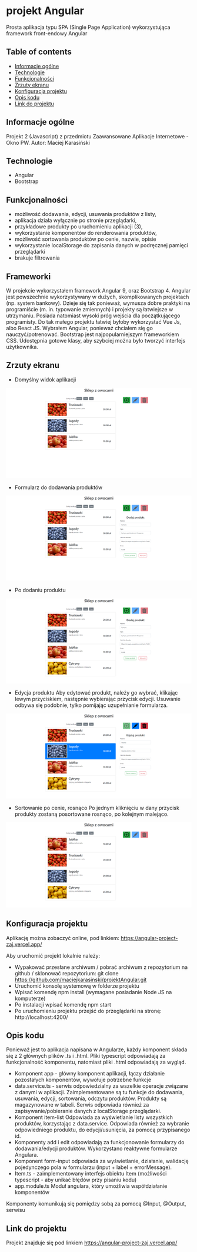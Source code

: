 # projekt Angular
Prosta aplikacja typu SPA (Single Page Application) wykorzystująca framework front-endowy Angular

## Table of contents
* [Informacje ogólne](#informacje-ogólne)
* [Technologie](#technologie)
* [Funkcjonalności](#funkcjonalności)
* [Zrzuty ekranu](#zrzuty-ekranu)
* [Konfiguracja projektu](#konfiguracja-projektu)
* [Opis kodu](#opis-kodu)
* [Link do projektu](#link-do-projektu)

## Informacje ogólne
Projekt 2 (Javascript) z przedmiotu Zaawansowane Aplikacje Internetowe - Okno PW. Autor: Maciej Karasiński

## Technologie
* Angular 
* Bootstrap

## Funkcjonalności
* możliwość dodawania, edycji, usuwania produktów z listy,
* aplikacja działa wyłącznie po stronie przeglądarki,
* przykładowe produkty po uruchomieniu aplikacji (3),
* wykorzystanie komponentów do renderowania produktów,
* możliwość sortowania produktów po cenie, nazwie, opisie
* wykorzystanie localStorage do zapisania danych w podręcznej pamięci przeglądarki
* brakuje filtrowania

## Frameworki
W projekcie wykorzystałem framework Angular 9, oraz Bootstrap 4. Angular jest powszechnie wykorzystywany w dużych, skomplikowanych projektach (np. system bankowy). Dzieje się tak ponieważ, wymusza dobre praktyki na programiście (m. in. typowanie zmiennych) i projekty są łatwiejsze w utrzymaniu. Posiada natomiast wysoki próg wejścia dla początkującego programisty. Do tak małego projektu łatwiej byłoby wykorzystać Vue Js, albo React JS. Wybrałem Angular, ponieważ chciałem się go nauczyć/potrenować. Bootstrap jest najpopularniejszym frameworkiem CSS. Udostępnia gotowe klasy, aby szybciej można było tworzyć interfejs użytkownika.

## Zrzuty ekranu   
* Domyślny widok aplikacji   
<p align="center">
  <img src="./screens/widok.png" />
</p>

* Formularz do dodawania produktów   
<p align="center">
  <img src="./screens/dodawanie.png" />
</p>

* Po dodaniu produktu   
<p align="center">
  <img src="./screens/dodano.png" />
</p>

* Edycja produktu
Aby edytować produkt, należy go wybrać, klikając lewym przyciskiem, następnie wybierając przycisk edycji. Usuwanie odbywa się podobnie, tylko pomijając uzupełnianie formularza.
<p align="center">
  <img src="./screens/edycja.png" />
</p>

* Sortowanie po cenie, rosnąco
Po jednym kliknięciu w dany przycisk produkty zostaną posortowane rosnąco, po kolejnym malejąco.
<p align="center">
  <img src="./screens/sortowanie.png" />
</p>

## Konfiguracja projektu
Aplikację można zobaczyć online, pod linkiem: https://angular-project-zaj.vercel.app/

Aby uruchomić projekt lokalnie należy:
* Wypakować przesłane archiwum / pobrać archiwum z repozytorium na github / sklonować repozytorium: git clone https://github.com/maciejkarasinski/projektAngular.git
* Uruchomić konsolę systemową w folderze projektu
* Wpisać komendę npm install (wymagane posiadanie Node JS na komputerze)
* Po instalacji wpisać komendę npm start
* Po uruchomieniu projektu przejść do przeglądarki na stronę: http://localhost:4200/

## Opis kodu
Ponieważ jest to aplikacja napisana w Angularze, każdy komponent składa się z 2 głównych plików <nazwa>.ts i <nazwa>.html. Pliki typescript odpowiadają za funkcjonalność komponentu, natomiast pliki .html odpowiadają za wygląd.

* Komponent app - główny komponent aplikacji, łączy działanie pozostałych komponentów, wywołuje potrzebne funkcje
* data.service.ts - serwis odpowiedzialny za wszelkie operacje związane z danymi w aplikacji. Zaimplementowane są tu funkcje do dodawania, usuwania, edycji, sortowania, odczytu produktów. Produkty są magazynowane w tabeli. Serwis odpowiada również za zapisywanie/pobieranie danych z localStorage przeglądarki.
* Komponent item-list Odpowiada za wyświetlanie listy wszystkich produktów, korzystając z data.service. Odpowiada również za wybranie odpowiedniego produktu, do edycji/usunięcia, za pomocą przypisanego id.
* Komponenty add i edit odpowiadają za funkcjonowanie formularzy do dodawania/edycji produktów. Wykorzystano reaktywne formularze Angulara.
* Komponent form-input odpowiada za wyświetlanie, działanie, walidację pojedynczego pola w formularzu (input + label + errorMessage).
* Item.ts - zaimplementowany interfejs obiektu Item (możliwości typescript - aby unikać błędów przy pisaniu kodu)
* app.module.ts Moduł angulara, który umożliwia współdziałanie komponentów

Komponenty komunikują się pomiędzy sobą za pomocą @Input, @Output, serwisu

## Link do projektu
Projekt znajduje się pod linkiem https://angular-project-zaj.vercel.app/
